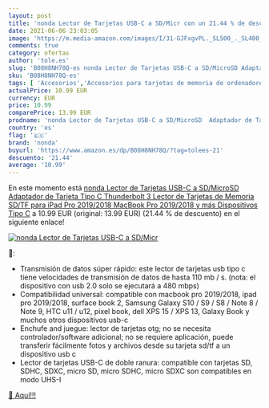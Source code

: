 ```yaml
---
layout: post
title: 'nonda Lector de Tarjetas USB-C a SD/Micr con un 21.44 % de descuento'
date: 2021-06-06 23:03:05
image: 'https://m.media-amazon.com/images/I/31-GJFxgvPL._SL500_._SL400_.jpg'
comments: true
category: ofertas
author: 'tole.es'
slug: 'B08H8NH78Q-es nonda Lector de Tarjetas USB-C a SD/MicroSD Adaptador de...'
sku: 'B08H8NH78Q-es'
tags: [ 'Accesorios','Accesorios para tarjetas de memoria de ordenadores','Informática','Lectores de tarjetas de memoria externos','ipad','nonda', ]
actualPrice: 10.99 EUR
currency: EUR
price: 10.99
comparePrice: 13.99 EUR
prodname: 'nonda Lector de Tarjetas USB-C a SD/MicroSD  Adaptador de Tarjeta Tipo C Thunderbolt 3 Lector de Tarjetas de Memoria SD/TF para iPad Pro 2019/2018  MacBook Pro 2019/2018 y más Dispositivos Tipo C'
country: 'es'
flag: '🇪🇸'
brand: 'nonda'
buyurl: 'https://www.amazon.es/dp/B08H8NH78Q/?tag=tolees-21'
descuento: '21.44'
average: '10.99'
---
```


En este momento está [nonda Lector de Tarjetas USB-C a SD/MicroSD  Adaptador de Tarjeta Tipo C Thunderbolt 3 Lector de Tarjetas de Memoria SD/TF para iPad Pro 2019/2018  MacBook Pro 2019/2018 y más Dispositivos Tipo C](https://www.amazon.es/dp/B08H8NH78Q/?tag=tolees-21) a 10.99 EUR (original: 13.99 EUR) (21.44 %  de descuento) en el siguiente enlace!

[![nonda Lector de Tarjetas USB-C a SD/Micr](https://m.media-amazon.com/images/I/31-GJFxgvPL._SL500_._SL400_.jpg)](https://www.amazon.es/dp/B08H8NH78Q/?tag=tolees-21)

🔎:

- Transmisión de datos súper rápido: este lector de tarjetas usb tipo c tiene velocidades de transmisión de datos de hasta 110 mb / s. (nota: el dispositivo con usb 2.0 solo se ejecutará a 480 mbps)
- Compatibilidad universal: compatible con macbook pro 2019/2018, ipad pro 2019/2018, surface book 2, Samsung Galaxy S10 / S9 / S8 / Note 8 / Note 9, HTC u11 / u12, pixel book, dell XPS 15 / XPS 13, Galaxy Book y muchos otros dispositivos usb-c
- Enchufe and juegue: lector de tarjetas otg; no se necesita controlador/software adicional; no se requiere aplicación, puede transferir fácilmente fotos y archivos desde su tarjeta sd/tf a un dispositivo usb c
- Lector de tarjetas USB-C de doble ranura: compatible con tarjetas SD, SDHC, SDXC, micro SD, micro SDHC, micro SDXC son compatibles en modo UHS-I

[🛒 Aquí!!!](https://www.amazon.es/dp/B08H8NH78Q/?tag=tolees-21)
